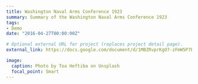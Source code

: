 ```yaml
---
title: Washington Naval Arms Conference 1923
summary: Summary of the Washington Naval Arms Conference 1923
tags:
- Demo
date: "2016-04-27T00:00:00Z"

# Optional external URL for project (replaces project detail page).
external_link: https://docs.google.com/document/d/1MBZRvprKgO7-zFmW5P7E4q5yuY5_SQg3BkbXuEAcV9k/edit 

image:
  caption: Photo by Toa Heftiba on Unsplash
  focal_point: Smart
---
```

